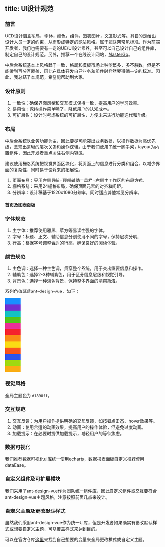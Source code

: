 title: UI设计规范
---

### 前言

UED设计涵盖布局，字体，颜色，组件，图表图片，交互形式等。其目的是给出设计人员一定的约束，从而形成特定的网站风格。属于互联网常见标准。作为前端开发者，我们也需要有一定的UE/UI设计素养，甚至可以自己设计自己的组件库，制定自己的设计规范。另外，推荐一个在线设计网站，[MasterGo](https://mastergo.com/)。

中后台系统基本上风格趋于一致，格局和模板市场上种类繁多，多不胜数。但是不能做到百分百覆盖，因此在具体开发自己业务和组件时仍然要遵循一定的标准。因此，我总结了本规范，希望能帮助到大家。

### 设计原则

1. 一致性：确保界面风格和交互模式保持一致，提高用户的学习效率。
2. 易用性：保持操作简单明了，降低用户的认知成本。
3. 可扩展性：设计时考虑系统的可扩展性，方便未来进行功能迭代和升级。

### 布局

中后台系统以业务功能为主，因此要尽可能突出业务数据，以操作数据为高优先级，呈现出清晰的层次关系和操作逻辑。由于我们使用了统一脚手架，layout为内置组件，因此开发者重点关注右侧内容区。

建议使用栅格系统把视觉界面区块化，将页面上的信息进行分类和组合，以减少界面的复杂性，同时易于设将来的拓展性。

1. 页面布局：采用左侧导航+顶部辅助工具栏+右侧主工作区的布局方式。
2. 栅格系统：采用24栅格布局，确保页面元素的对齐和间距。
3. 分辨率：设计稿基于1920x1080分辨率，同时适应其他常见分辨率。

#### 首页及图表面板

### 字体规范

1. 主字体：推荐使用雅黑、苹方等易读性强的字体。
2. 字号：标题、正文、辅助信息分别使用不同的字号，保持层次分明。
3. 行高：根据字号调整合适的行高，确保良好的阅读体验。

### 颜色规范

1. 主色调：选择一种主色调，贯穿整个系统，用于突出重要信息和操作。
2. 辅助色：选择2-3种辅助色，用于区分信息层级和视觉引导。
3. 背景色：选择一种淡色背景，保持整体界面的清爽简洁。

系列色值延续ant-design-vue，如下：

<div style="width: 50px; height: 20px; background-color: #1890ff"></div>
<div style="width: 50px; height: 20px; background-color: #722ed1"></div>
<div style="width: 50px; height: 20px; background-color: #13c2c2"></div>
<div style="width: 50px; height: 20px; background-color: #52c41a"></div>
<div style="width: 50px; height: 20px; background-color: #eb2f96"></div>
<div style="width: 50px; height: 20px; background-color: #f5222d"></div>
<div style="width: 50px; height: 20px; background-color: #fa8c16"></div>
<div style="width: 50px; height: 20px; background-color: #fadb14"></div>
<div style="width: 50px; height: 20px; background-color: #fa541c"></div>
<div style="width: 50px; height: 20px; background-color: #2f54eb"></div>
<div style="width: 50px; height: 20px; background-color: #a0d911"></div>
<div style="width: 50px; height: 20px; background-color: #faad14"></div>

### 视觉风格

全局主题色为 `#1890ff`。

### 交互规范

1. 交互反馈：为用户操作提供明确的交互反馈，如按钮点击态、hover效果等。
2. 动画：使用合适的动画效果，提高用户的操作体验，但避免过度动画。
3. 加载提示：在必要时提供加载提示，减轻用户的等待焦虑。

### 数据可视化

我们推荐数据可视化ui库统一使用echarts，数据报表面板自定义推荐使用dataEase。

### 自定义组件及可扩展模块

我们采用了ant-design-vue作为团队统一组件库，因此自定义组件或交互要符合ant-design-vue主题风格。注意按照前面几点来设计。

### 自定义主题及更改默认样式

虽然我们采用ant-design-vue作为统一UI库，但是开发者如果确实有更改默认样式或想要[自定义主题](https://1x.antdv.com/docs/vue/customize-theme-cn/)，可以覆盖样式来达到目的。

可以在官方仓库[这里](https://github.com/vueComponent/ant-design-vue/blob/master/components/style/themes/default.less)来找到自己想要的变量来全局更改样式或自定义主题。
